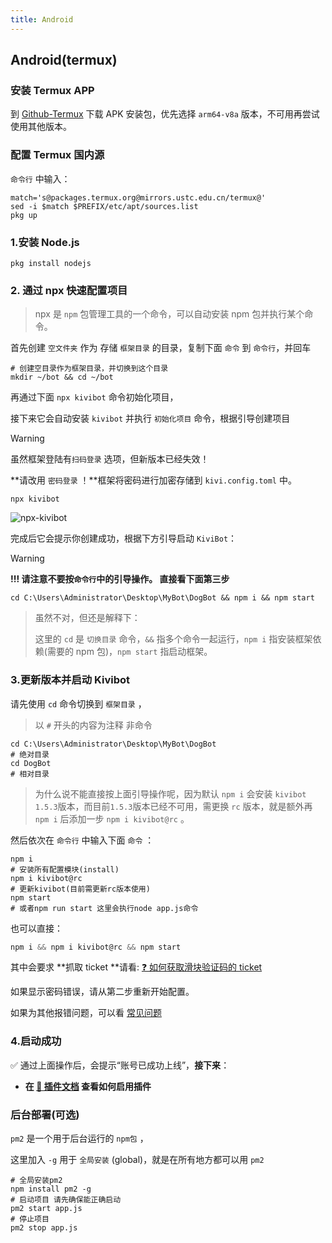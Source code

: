 ```yaml
---
title: Android
---
```


## Android(termux)

### 安装 Termux APP

到 [Github-Termux](https://github.com/termux/termux-app/releases) 下载 APK 安装包，优先选择 `arm64-v8a` 版本，不可用再尝试使用其他版本。

### 配置 Termux 国内源

`命令行` 中输入：

```shell
match='s@packages.termux.org@mirrors.ustc.edu.cn/termux@'
sed -i $match $PREFIX/etc/apt/sources.list
pkg up
```

### 1.安装 Node.js

```shell
pkg install nodejs
```

### 2. 通过 npx 快速配置项目

> npx 是 `npm` 包管理工具的一个命令，可以自动安装 npm 包并执行某个命令。

首先创建 `空文件夹` 作为 存储 `框架目录` 的目录，复制下面 `命令` 到 `命令行`，并回车

```shell
# 创建空目录作为框架目录，并切换到这个目录
mkdir ~/bot && cd ~/bot
```

再通过下面 `npx kivibot` 命令初始化项目，

接下来它会自动安装 `kivibot` 并执行 `初始化项目` 命令，根据引导创建项目

> [!Warning]
>
> 虽然框架登陆有`扫码登录` 选项，但新版本已经失效！
>
> **请改用 `密码登录` ！**框架将密码进行加密存储到 `kivi.config.toml` 中。

```shell
npx kivibot
```

![npx-kivibot](/npx-kivibot.png)

完成后它会提示你创建成功，根据下方引导启动 `KiviBot`：

> [!WARNING]
>
> **!!! 请注意不要按`命令行`中的引导操作。 直接看下面第三步**

```shell
cd C:\Users\Administrator\Desktop\MyBot\DogBot && npm i && npm start
```

> 虽然不对，但还是解释下：
>
> 这里的 `cd` 是 `切换目录` 命令，`&&` 指多个命令一起运行，`npm i` 指安装框架依赖(需要的 npm 包)，`npm start` 指启动框架。

### 3.更新版本并启动 Kivibot

请先使用 `cd` 命令切换到 `框架目录` ，

> 以 `#` 开头的内容为注释 非命令

```shell
cd C:\Users\Administrator\Desktop\MyBot\DogBot
# 绝对目录
cd DogBot
# 相对目录
```

> 为什么说不能直接按上面引导操作呢，因为默认 `npm i` 会安装 `kivibot 1.5.3`版本，而目前`1.5.3`版本已经不可用，需更换 `rc` 版本，就是额外再 `npm i` 后添加一步 `npm i kivibot@rc` 。

然后依次在 `命令行` 中输入下面 `命令` ：

```shell
npm i
# 安装所有配置模块(install)
npm i kivibot@rc
# 更新kivibot(目前需更新rc版本使用)
npm start
# 或者npm run start 这里会执行node app.js命令
```

也可以直接：

```typescript
npm i && npm i kivibot@rc && npm start
```

其中会要求 **抓取 ticket **请看: [❓ 如何获取滑块验证码的 ticket](/docs/problem)

如果显示密码错误，请从第二步重新开始配置。

如果为其他报错问题，可以看 [常见问题](/docs/problem)

### 4.启动成功

✅ 通过上面操作后，会提示“账号已成功上线”，**接下来**：

- **在 [🧩 插件文档](/docs/plugin) 查看如何启用插件**

### 后台部署(可选)

`pm2` 是一个用于后台运行的 `npm包` ，

这里加入 `-g` 用于 `全局安装` (global)，就是在所有地方都可以用 `pm2`

```shell
# 全局安装pm2
npm install pm2 -g
# 启动项目 请先确保能正确启动
pm2 start app.js
# 停止项目
pm2 stop app.js
```
